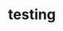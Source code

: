 ---
title: "testing"
description: "How do you start making games? This post covers the development of a game prototype from nothing."
publishDate: "25 October 2023"

tags: ["slime", "game"]
---
